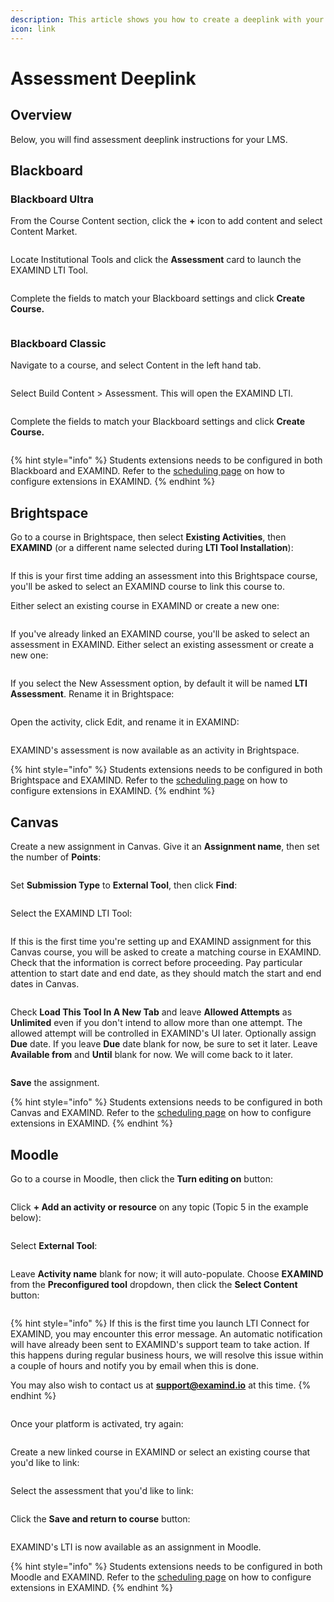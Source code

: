 ```yaml
---
description: This article shows you how to create a deeplink with your LMS.
icon: link
---
```


# Assessment Deeplink

## Overview

Below, you will find assessment deeplink instructions for your LMS.

## Blackboard

### Blackboard Ultra

From the Course Content section, click the **+** icon to add content and select Content Market.

<figure><img src="../../../.gitbook/assets/ultra-course-view-png (1).webp" alt=""><figcaption></figcaption></figure>

Locate Institutional Tools and click the **Assessment** card to launch the EXAMIND LTI Tool.

<figure><img src="../../../.gitbook/assets/content-market-png.webp" alt=""><figcaption></figcaption></figure>

Complete the fields to match your Blackboard settings and click **Create Course.**

<figure><img src="../../../.gitbook/assets/create-course-png-1-1.webp" alt=""><figcaption></figcaption></figure>

### Blackboard Classic

Navigate to a course, and select Content in the left hand tab.

<figure><img src="../../../.gitbook/assets/course-content-png.webp" alt=""><figcaption></figcaption></figure>

Select Build Content > Assessment. This will open the EXAMIND LTI.

<figure><img src="../../../.gitbook/assets/build-content-png.webp" alt=""><figcaption></figcaption></figure>

Complete the fields to match your Blackboard settings and click **Create Course.**

<figure><img src="../../../.gitbook/assets/create-course-png-1-1.webp" alt=""><figcaption></figcaption></figure>

{% hint style="info" %}
Students extensions needs to be configured in both Blackboard and EXAMIND. Refer to the [scheduling page](../../../deliver/schedule.md) on how to configure extensions in EXAMIND.
{% endhint %}

## Brightspace

Go to a course in Brightspace, then select **Existing Activities**, then **EXAMIND** (or a different name selected during **LTI Tool Installation**):

<figure><img src="../../../.gitbook/assets/image-png-1.webp" alt=""><figcaption></figcaption></figure>

If this is your first time adding an assessment into this Brightspace course, you'll be asked to select an EXAMIND course to link this course to.

Either select an existing course in EXAMIND or create a new one:

<figure><img src="../../../.gitbook/assets/image-png-2 (1).webp" alt=""><figcaption></figcaption></figure>

If you've already linked an EXAMIND course, you'll be asked to select an assessment in EXAMIND. Either select an existing assessment or create a new one:

<figure><img src="../../../.gitbook/assets/image-png-3.webp" alt=""><figcaption></figcaption></figure>

If you select the New Assessment option, by default it will be named **LTI Assessment**. Rename it in Brightspace:

<figure><img src="../../../.gitbook/assets/image-png-4.webp" alt=""><figcaption></figcaption></figure>

Open the activity, click Edit, and rename it in EXAMIND:

<figure><img src="../../../.gitbook/assets/image-png-Apr-26-2024-05-09-05-6994-AM.webp" alt=""><figcaption></figcaption></figure>

EXAMIND's assessment is now available as an activity in Brightspace.

{% hint style="info" %}
Students extensions needs to be configured in both Brightspace and EXAMIND. Refer to the [scheduling page](../../../deliver/schedule.md) on how to configure extensions in EXAMIND.
{% endhint %}

## Canvas

Create a new assignment in Canvas. Give it an **Assignment name**, then set the number of **Points**:

<figure><img src="../../../.gitbook/assets/canvas-assignment-title.webp" alt=""><figcaption></figcaption></figure>

Set **Submission Type** to **External Tool**, then click **Find**:

<figure><img src="../../../.gitbook/assets/canvas-assignment-tools.webp" alt=""><figcaption></figcaption></figure>

Select the EXAMIND LTI Tool:

<figure><img src="../../../.gitbook/assets/canvas-assignment-tools-examind.webp" alt=""><figcaption></figcaption></figure>

If this is the first time you're setting up and EXAMIND assignment for this Canvas course, you will be asked to create a matching course in EXAMIND. Check that the information is correct before proceeding. Pay particular attention to start date and end date, as they should match the start and end dates in Canvas.

<figure><img src="../../../.gitbook/assets/canvas-link-resource.webp" alt=""><figcaption></figcaption></figure>

Check **Load This Tool In A New Tab** and leave **Allowed Attempts** as **Unlimited** even if you don't intend to allow more than one attempt. The allowed attempt will be controlled in EXAMIND's UI later. Optionally assign **Due** date. If you leave **Due** date blank for now, be sure to set it later. Leave **Available from** and **Until** blank for now. We will come back to it later.

<figure><img src="../../../.gitbook/assets/canvas-assignment-config.webp" alt=""><figcaption></figcaption></figure>

**Save** the assignment.

{% hint style="info" %}
Students extensions needs to be configured in both Canvas and EXAMIND. Refer to the [scheduling page](../../../deliver/schedule.md) on how to configure extensions in EXAMIND.
{% endhint %}

## Moodle

Go to a course in Moodle, then click the **Turn editing on** button:

<figure><img src="../../../.gitbook/assets/image-png-Jun-13-2024-01-50-55-3956-AM.webp" alt=""><figcaption></figcaption></figure>

Click **+ Add an activity or resource** on any topic (Topic 5 in the example below):

<figure><img src="../../../.gitbook/assets/image-png-Jun-13-2024-01-52-01-3033-AM.webp" alt=""><figcaption></figcaption></figure>

Select **External Tool**:

<figure><img src="../../../.gitbook/assets/image-png-Jun-13-2024-01-52-27-9515-AM.webp" alt=""><figcaption></figcaption></figure>

Leave **Activity name** blank for now; it will auto-populate. Choose **EXAMIND** from the **Preconfigured tool** dropdown, then click the **Select Content** button:

<figure><img src="../../../.gitbook/assets/image-png-Jun-13-2024-01-53-11-2640-AM.webp" alt=""><figcaption></figcaption></figure>

{% hint style="info" %}
If this is the first time you launch LTI Connect for EXAMIND, you may encounter this error message. An automatic notification will have already been sent to EXAMIND's support team to take action. If this happens during regular business hours, we will resolve this issue within a couple of hours and notify you by email when this is done.

You may also wish to contact us at [**support@examind.io**](mailto:support@examind.io) at this time.
{% endhint %}

<figure><img src="../../../.gitbook/assets/image-png-Jun-13-2024-01-59-35-2527-AM.webp" alt=""><figcaption></figcaption></figure>

Once your platform is activated, try again:

<figure><img src="../../../.gitbook/assets/image-png-Jun-13-2024-02-02-20-5449-AM.webp" alt=""><figcaption></figcaption></figure>

Create a new linked course in EXAMIND or select an existing course that you'd like to link:

<figure><img src="../../../.gitbook/assets/image-png-Jun-13-2024-02-03-21-5848-AM.webp" alt=""><figcaption></figcaption></figure>

Select the assessment that you'd like to link:

<figure><img src="../../../.gitbook/assets/image-png-Jun-13-2024-02-04-38-0883-AM.webp" alt=""><figcaption></figcaption></figure>

Click the **Save and return to course** button:

<figure><img src="../../../.gitbook/assets/image-png-Jun-13-2024-02-05-25-8566-AM.webp" alt=""><figcaption></figcaption></figure>

EXAMIND's LTI is now available as an assignment in Moodle.

{% hint style="info" %}
Students extensions needs to be configured in both Moodle and EXAMIND. Refer to the [scheduling page](../../../deliver/schedule.md) on how to configure extensions in EXAMIND.
{% endhint %}
